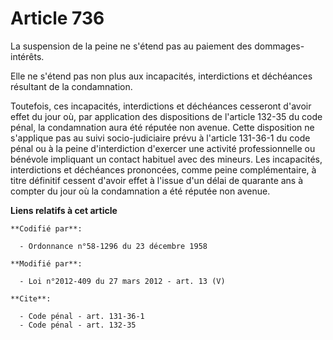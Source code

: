 # Article 736

La suspension de la peine ne s'étend pas au paiement des dommages-intérêts. 

Elle ne s'étend pas non plus aux incapacités, interdictions et déchéances résultant de la condamnation. 

Toutefois, ces incapacités, interdictions et déchéances cesseront d'avoir effet du jour où, par application des dispositions
de l'article 132-35 du code pénal, la condamnation aura été réputée non avenue. Cette disposition ne s'applique pas au suivi
socio-judiciaire prévu à l'article 131-36-1 du code pénal ou à la peine d'interdiction d'exercer une activité professionnelle
ou bénévole impliquant un contact habituel avec des mineurs. Les incapacités, interdictions et déchéances prononcées, comme
peine complémentaire, à titre définitif cessent d'avoir effet à l'issue d'un délai de quarante ans à compter du jour où la
condamnation a été réputée non avenue.

**Liens relatifs à cet article**

	**Codifié par**:

	  - Ordonnance n°58-1296 du 23 décembre 1958

	**Modifié par**:

	  - Loi n°2012-409 du 27 mars 2012 - art. 13 (V)

	**Cite**:

	  - Code pénal - art. 131-36-1
	  - Code pénal - art. 132-35
